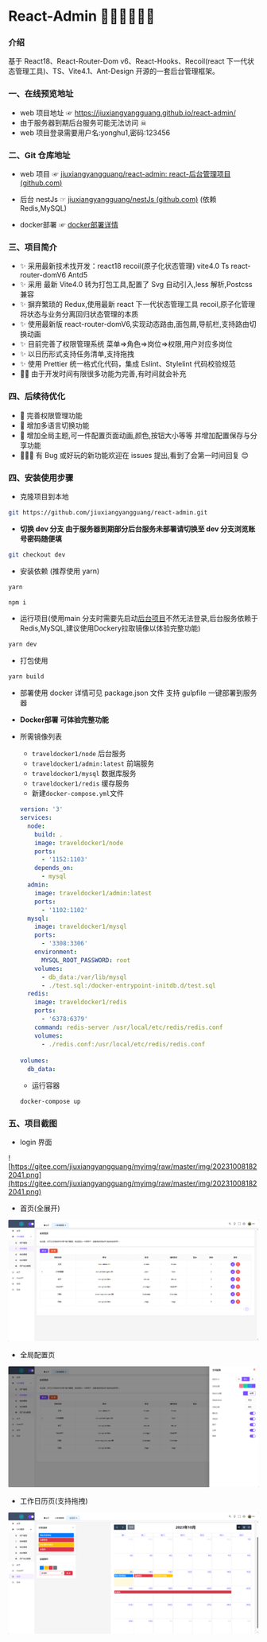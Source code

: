# React-Admin 🐱‍🏍🐱‍🏍🐱‍🏍

### 介绍

基于 React18、React-Router-Dom v6、React-Hooks、Recoil(react 下一代状态管理工具)、TS、Vite4.1、Ant-Design 开源的一套后台管理框架。

### 一、在线预览地址

- web 项目地址 ☞ https://jiuxiangyangguang.github.io/react-admin/
- 由于服务器到期后台服务可能无法访问 ☠
- web 项目登录需要用户名:yonghu1,密码:123456

### 二、Git 仓库地址

- web 项目 ☞ [jiuxiangyangguang/react-admin: react-后台管理项目 (github.com)](https://github.com/jiuxiangyangguang/react-admin)

- 后台 nestJs ☞ [jiuxiangyangguang/nestJs (github.com)](https://github.com/jiuxiangyangguang/nestJs)  (依赖Redis,MySQL)

- docker部署  ☞ [docker部署详情](#docker)


### 三、项目简介

- ✨ 采用最新技术找开发：react18 recoil(原子化状态管理) vite4.0 Ts react-router-domV6 Antd5
- ✨ 采用 最新 Vite4.0 转为打包工具,配置了 Svg 自动引入,less 解析,Postcss 兼容
- ✨ 摒弃繁琐的 Redux,使用最新 react 下一代状态管理工具 recoil,原子化管理将状态与业务分离回归状态管理的本质
- ✨ 使用最新版 react-router-domV6,实现动态路由,面包屑,导航栏,支持路由切换动画
- ✨ 目前完善了权限管理系统 菜单=>角色=>岗位=>权限,用户对应多岗位
- ✨ 以日历形式支持任务清单,支持拖拽
- ✨ 使用 Prettier 统一格式化代码，集成 Eslint、Stylelint 代码校验规范
- 🐱‍🚀 由于开发时间有限很多功能为完善,有时间就会补充

### 四、后续待优化

- 🎉 完善权限管理功能
- 🎉 增加多语言切换功能
- 🎉 增加全局主题,可一件配置页面动画,颜色,按钮大小等等 并增加配置保存与分享功能
- 🙇‍🙇‍🙇‍ 有 Bug 或好玩的新功能欢迎在 issues 提出,看到了会第一时间回复 😊

### 四、安装使用步骤

- 克隆项目到本地

```bash
git https://github.com/jiuxiangyangguang/react-admin.git
```

- **切换 dev 分支 由于服务器到期部分后台服务未部署请切换至 dev 分支浏览账号密码随便填**

```bash
git checkout dev
```

- 安装依赖 (推荐使用 yarn)

```bash
yarn
```

```bash
npm i
```

- 运行项目(使用main 分支时需要先启动[后台项目](https://github.com/jiuxiangyangguang/nestJs)不然无法登录,后台服务依赖于Redis,MySQL,建议使用Dockery拉取镜像以体验完整功能)

```bash
yarn dev
```

- 打包使用

```bash
yarn build
```

- 部署使用 docker 详情可见 package.json 文件 支持 gulpfile 一键部署到服务器

- <a id="docker"></a>**Docker部署  可体验完整功能**

- 所需镜像列表

  - `traveldocker1/node`  后台服务
  - `traveldocker1/admin:latest`  前端服务
  - `traveldocker1/mysql`  数据库服务
  - `traveldocker1/redis`  缓存服务
  - 新建`docker-compose.yml`文件

  ```yaml
  version: '3'
  services:
    node:
      build: .
      image: traveldocker1/node
      ports:
        - '1152:1103'
      depends_on:
        - mysql
    admin:
      image: traveldocker1/admin:latest
      ports:
        - '1102:1102'
    mysql:
      image: traveldocker1/mysql
      ports:
        - '3308:3306'
      environment:
        MYSQL_ROOT_PASSWORD: root
      volumes:
        - db_data:/var/lib/mysql
        - ./test.sql:/docker-entrypoint-initdb.d/test.sql
    redis:
      image: traveldocker1/redis
      ports:
        - '6378:6379'
      command: redis-server /usr/local/etc/redis/redis.conf
      volumes:
        - ./redis.conf:/usr/local/etc/redis/redis.conf
  
  volumes:
    db_data:
  
  ```

  - 运行容器

  ```bash
  docker-compose up
  ```

  

### 五、项目截图

- login 界面

![https://gitee.com/jiuxiangyangguang/myimg/raw/master/img/202310081822041.png](https://gitee.com/jiuxiangyangguang/myimg/raw/master/img/202310081822041.png)

- 首页(全展开)

![](mdimg/202310091009896.png)

- 全局配置页

![](mdimg/202310091009433.png)

- 工作日历页(支持拖拽)

![](mdimg/202310091012526.png)
